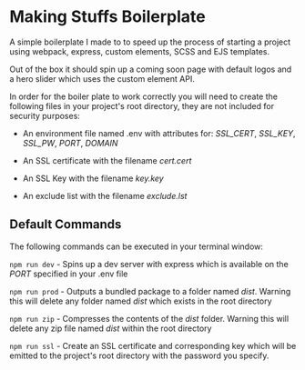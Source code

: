 # Making Stuffs Boilerplate

A simple boilerplate I made to to speed up the process of starting a project using webpack, express, custom elements, SCSS and EJS templates.

Out of the box it should spin up a coming soon page with default logos and a hero slider which uses the custom element API. 

In order for the boiler plate to work correctly you will need to create the following files in your project's root directory, they are not included for security purposes: 

* An environment file named .env with attributes for: *SSL_CERT*, *SSL_KEY*, *SSL_PW*, *PORT*, *DOMAIN*

* An SSL certificate with the filename *cert.cert*

* An SSL Key with the filename *key.key*

* An exclude list with the filename *exclude.lst*

## Default Commands

The following commands can be executed in your terminal window:

`npm run dev` - Spins up a dev server with express which is available on the *PORT* specified in your .env file

`npm run prod` - Outputs a bundled package to a folder named *dist*. Warning this will delete any folder named *dist* which exists in the root directory

`npm run zip` - Compresses the contents of the *dist* folder. Warning this will delete any zip file named *dist* within the root directory

`npm run ssl` - Create an SSL certificate and corresponding key which will be emitted to the project's root directory with the password you specify.